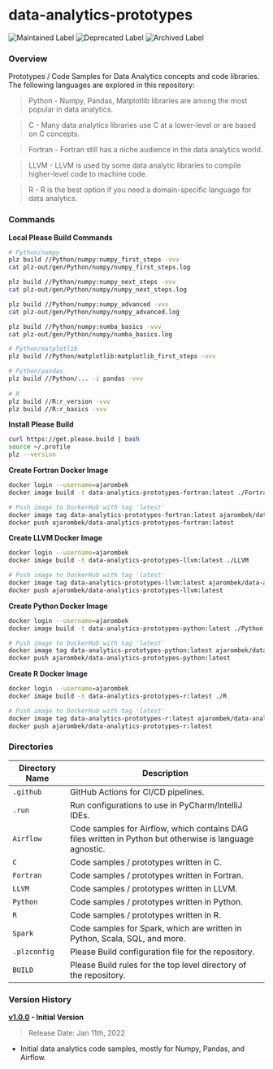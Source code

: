 # data-analytics-prototypes

![Maintained Label](https://img.shields.io/badge/Maintained-No-red?style=for-the-badge)
![Deprecated Label](https://img.shields.io/badge/Deprecated-Yes-lightgray?style=for-the-badge)
![Archived Label](https://img.shields.io/badge/Archived-Yes-lightgray?style=for-the-badge)

### Overview

Prototypes / Code Samples for Data Analytics concepts and code libraries.  The following languages are explored in this 
repository:

> Python - Numpy, Pandas, Matplotlib libraries are among the most popular in data analytics.

> C - Many data analytics libraries use C at a lower-level or are based on C concepts.

> Fortran - Fortran still has a niche audience in the data analytics world.

> LLVM - LLVM is used by some data analytic libraries to compile higher-level code to machine code.

> R - R is the best option if you need a domain-specific language for data analytics.

### Commands

**Local Please Build Commands**

```bash
# Python/numpy
plz build //Python/numpy:numpy_first_steps -vvv
cat plz-out/gen/Python/numpy/numpy_first_steps.log

plz build //Python/numpy:numpy_next_steps -vvv
cat plz-out/gen/Python/numpy/numpy_next_steps.log

plz build //Python/numpy:numpy_advanced -vvv
cat plz-out/gen/Python/numpy/numpy_advanced.log

plz build //Python/numpy:numba_basics -vvv
cat plz-out/gen/Python/numpy/numba_basics.log

# Python/matplotlib
plz build //Python/matplotlib:matplotlib_first_steps -vvv

# Python/pandas
plz build //Python/... -i pandas -vvv
 
# R
plz build //R:r_version -vvv
plz build //R:r_basics -vvv
```

**Install Please Build**

```bash
curl https://get.please.build | bash
source ~/.profile
plz --version
```

**Create Fortran Docker Image**

```bash
docker login --username=ajarombek
docker image build -t data-analytics-prototypes-fortran:latest ./Fortran

# Push image to DockerHub with tag 'latest'
docker image tag data-analytics-prototypes-fortran:latest ajarombek/data-analytics-prototypes-fortran:latest
docker push ajarombek/data-analytics-prototypes-fortran:latest
```

**Create LLVM Docker Image**

```bash
docker login --username=ajarombek
docker image build -t data-analytics-prototypes-llvm:latest ./LLVM

# Push image to DockerHub with tag 'latest'
docker image tag data-analytics-prototypes-llvm:latest ajarombek/data-analytics-prototypes-llvm:latest
docker push ajarombek/data-analytics-prototypes-llvm:latest
```

**Create Python Docker Image**

```bash
docker login --username=ajarombek
docker image build -t data-analytics-prototypes-python:latest ./Python

# Push image to DockerHub with tag 'latest'
docker image tag data-analytics-prototypes-python:latest ajarombek/data-analytics-prototypes-python:latest
docker push ajarombek/data-analytics-prototypes-python:latest
```

**Create R Docker Image**

```bash
docker login --username=ajarombek
docker image build -t data-analytics-prototypes-r:latest ./R

# Push image to DockerHub with tag 'latest'
docker image tag data-analytics-prototypes-r:latest ajarombek/data-analytics-prototypes-r:latest
docker push ajarombek/data-analytics-prototypes-r:latest
```

### Directories

| Directory Name    | Description                                                                                              |
|-------------------|----------------------------------------------------------------------------------------------------------|
| `.github`         | GitHub Actions for CI/CD pipelines.                                                                      |
| `.run`            | Run configurations to use in PyCharm/IntelliJ IDEs.                                                      |
| `Airflow`         | Code samples for Airflow, which contains DAG files written in Python but otherwise is language agnostic. |
| `C`               | Code samples / prototypes written in C.                                                                  |
| `Fortran`         | Code samples / prototypes written in Fortran.                                                            |
| `LLVM`            | Code samples / prototypes written in LLVM.                                                               |
| `Python`          | Code samples / prototypes written in Python.                                                             |
| `R`               | Code samples / prototypes written in R.                                                                  |
| `Spark`           | Code samples for Spark, which are written in Python, Scala, SQL, and more.                               |
| `.plzconfig`      | Please Build configuration file for the repository.                                                      |
| `BUILD`           | Please Build rules for the top level directory of the repository.                                        |

### Version History

**[v1.0.0](https://github.com/AJarombek/data-analytics-prototypes/tree/v1.0.0) - Initial Version**

> Release Date: Jan 11th, 2022

* Initial data analytics code samples, mostly for Numpy, Pandas, and Airflow.
